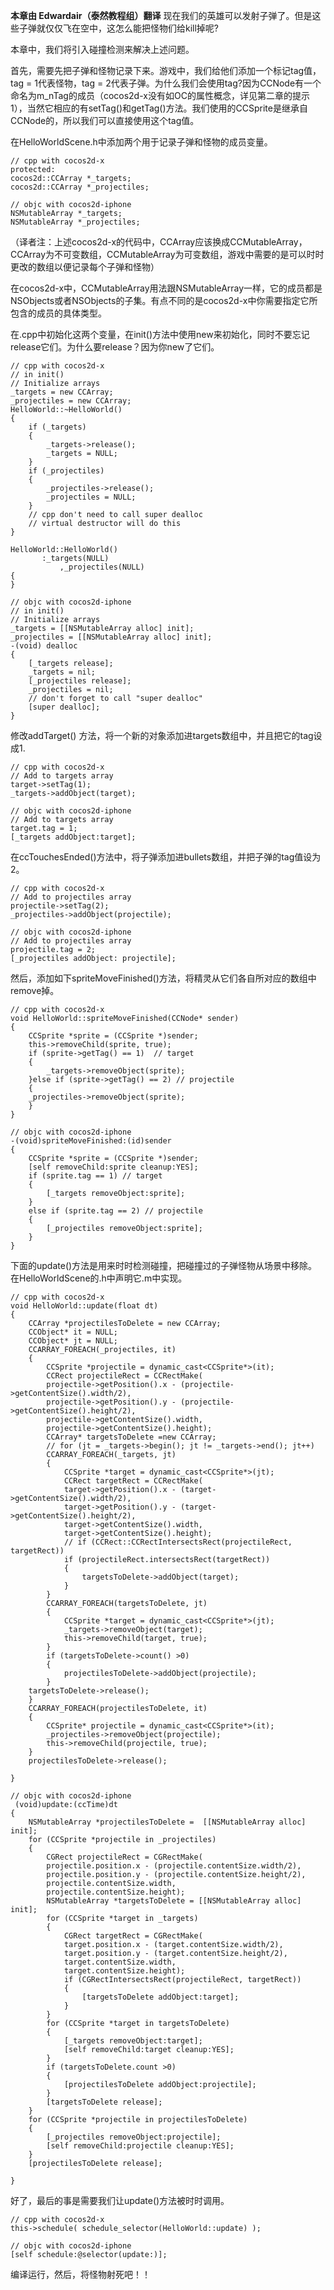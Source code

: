 **本章由 Edwardair（泰然教程组）翻译**
 现在我们的英雄可以发射子弹了。但是这些子弹就仅仅飞在空中，这怎么能把怪物们给kill掉呢?

本章中，我们将引入碰撞检测来解决上述问题。

首先，需要先把子弹和怪物记录下来。游戏中，我们给他们添加一个标记tag值，tag = 1代表怪物，tag = 2代表子弹。为什么我们会使用tag?因为CCNode有一个命名为m_nTag的成员（cocos2d-x没有如OC的属性概念，详见第二章的提示1），当然它相应的有setTag()和getTag()方法。我们使用的CCSprite是继承自CCNode的，所以我们可以直接使用这个tag值。

在HelloWorldScene.h中添加两个用于记录子弹和怪物的成员变量。

	// cpp with cocos2d-x
	protected:
	cocos2d::CCArray *_targets;
	cocos2d::CCArray *_projectiles;
>
	
	// objc with cocos2d-iphone
	NSMutableArray *_targets;
	NSMutableArray *_projectiles;

 

（译者注：上述cocos2d-x的代码中，CCArray应该换成CCMutableArray，CCArray为不可变数组，CCMutableArray为可变数组，游戏中需要的是可以时时更改的数组以便记录每个子弹和怪物）

 在cocos2d-x中，CCMutableArray用法跟NSMutableArray一样，它的成员都是NSObjects或者NSObjects的子集。有点不同的是cocos2d-x中你需要指定它所包含的成员的具体类型。

在.cpp中初始化这两个变量，在init()方法中使用new来初始化，同时不要忘记release它们。为什么要release？因为你new了它们。

	// cpp with cocos2d-x
	// in init()
	// Initialize arrays
	_targets = new CCArray;
	_projectiles = new CCArray;
	HelloWorld::~HelloWorld()
	{
		if (_targets)
		{
			_targets->release();
			_targets = NULL;
		}
		if (_projectiles)
		{
			_projectiles->release();
			_projectiles = NULL;
		}
		// cpp don't need to call super dealloc
		// virtual destructor will do this
	}
	 
	HelloWorld::HelloWorld()
		   :_targets(NULL)
			   ,_projectiles(NULL)
	{
	}
>

	// objc with cocos2d-iphone
	// in init()
	// Initialize arrays
	_targets = [[NSMutableArray alloc] init];
	_projectiles = [[NSMutableArray alloc] init];
	-(void) dealloc
	{
		[_targets release];
		_targets = nil;
		[_projectiles release];
		_projectiles = nil; 
		// don't forget to call "super dealloc"
		[super dealloc];
	}

 

修改addTarget() 方法，将一个新的对象添加进targets数组中，并且把它的tag设成1.

	// cpp with cocos2d-x
	// Add to targets array
	target->setTag(1);
	_targets->addObject(target);
>
	
	// objc with cocos2d-iphone
	// Add to targets array
	target.tag = 1;
	[_targets addObject:target];

 

在ccTouchesEnded()方法中，将子弹添加进bullets数组，并把子弹的tag值设为2。

	// cpp with cocos2d-x
	// Add to projectiles array
	projectile->setTag(2);
	_projectiles->addObject(projectile);
>
	
	// objc with cocos2d-iphone
	// Add to projectiles array
	projectile.tag = 2;
	[_projectiles addObject: projectile];

 

然后，添加如下spriteMoveFinished()方法，将精灵从它们各自所对应的数组中remove掉。

	// cpp with cocos2d-x
	void HelloWorld::spriteMoveFinished(CCNode* sender)
	{
		CCSprite *sprite = (CCSprite *)sender;
		this->removeChild(sprite, true);
		if (sprite->getTag() == 1)  // target
		{
			_targets->removeObject(sprite);
		}else if (sprite->getTag() == 2) // projectile
		{
		_projectiles->removeObject(sprite);
		}
	}
>
	
	// objc with cocos2d-iphone
	-(void)spriteMoveFinished:(id)sender
	{
		CCSprite *sprite = (CCSprite *)sender;
		[self removeChild:sprite cleanup:YES];
		if (sprite.tag == 1) // target
		{
			[_targets removeObject:sprite];
		}
		else if (sprite.tag == 2) // projectile
		{
			[_projectiles removeObject:sprite];
		}
	}

 

下面的update()方法是用来时时检测碰撞，把碰撞过的子弹怪物从场景中移除。在HelloWorldScene的.h中声明它.m中实现。

	// cpp with cocos2d-x
	void HelloWorld::update(float dt)
	{
		CCArray *projectilesToDelete = new CCArray;
		CCObject* it = NULL;
		CCObject* jt = NULL;
		CCARRAY_FOREACH(_projectiles, it)
		{
			CCSprite *projectile = dynamic_cast<CCSprite*>(it);
			CCRect projectileRect = CCRectMake(
			projectile->getPosition().x - (projectile->getContentSize().width/2),
			projectile->getPosition().y - (projectile->getContentSize().height/2),
			projectile->getContentSize().width,
			projectile->getContentSize().height);
			CCArray* targetsToDelete =new CCArray;
			// for (jt = _targets->begin(); jt != _targets->end(); jt++)
			CCARRAY_FOREACH(_targets, jt)
			{
				CCSprite *target = dynamic_cast<CCSprite*>(jt);
				CCRect targetRect = CCRectMake(
				target->getPosition().x - (target->getContentSize().width/2),
				target->getPosition().y - (target->getContentSize().height/2),
				target->getContentSize().width,
				target->getContentSize().height);
				// if (CCRect::CCRectIntersectsRect(projectileRect, targetRect))
				if (projectileRect.intersectsRect(targetRect))
				{
					targetsToDelete->addObject(target);
				}
			}
			CCARRAY_FOREACH(targetsToDelete, jt)
			{
				CCSprite *target = dynamic_cast<CCSprite*>(jt);
				_targets->removeObject(target);
				this->removeChild(target, true);
			}
			if (targetsToDelete->count() >0)
			{
				projectilesToDelete->addObject(projectile);
			}
		targetsToDelete->release();
		}
		CCARRAY_FOREACH(projectilesToDelete, it)
		{
			CCSprite* projectile = dynamic_cast<CCSprite*>(it);
			_projectiles->removeObject(projectile);
			this->removeChild(projectile, true);
		}
		projectilesToDelete->release();
	 
	}
>
	
	 
	// objc with cocos2d-iphone
	 (void)update:(ccTime)dt
	{
		NSMutableArray *projectilesToDelete =  [[NSMutableArray alloc] init];
		for (CCSprite *projectile in _projectiles)
		{
			CGRect projectileRect = CGRectMake(
			projectile.position.x - (projectile.contentSize.width/2),
			projectile.position.y - (projectile.contentSize.height/2),
			projectile.contentSize.width,
			projectile.contentSize.height);
			NSMutableArray *targetsToDelete = [[NSMutableArray alloc] init];
			for (CCSprite *target in _targets)
			{
				CGRect targetRect = CGRectMake(
				target.position.x - (target.contentSize.width/2),
				target.position.y - (target.contentSize.height/2),
				target.contentSize.width,
				target.contentSize.height);
				if (CGRectIntersectsRect(projectileRect, targetRect))
				{
					[targetsToDelete addObject:target];
				}
			}
			for (CCSprite *target in targetsToDelete)
			{
				[_targets removeObject:target];
				[self removeChild:target cleanup:YES];
			}
			if (targetsToDelete.count >0)
			{
				[projectilesToDelete addObject:projectile];
			}
			[targetsToDelete release];
		}
		for (CCSprite *projectile in projectilesToDelete)
		{
			[_projectiles removeObject:projectile];
			[self removeChild:projectile cleanup:YES];
		}
		[projectilesToDelete release];
	 
	} 



好了，最后的事是需要我们让update()方法被时时调用。

	// cpp with cocos2d-x
	this->schedule( schedule_selector(HelloWorld::update) );
>
	
	// objc with cocos2d-iphone
	[self schedule:@selector(update:)];



 

编译运行，然后，将怪物射死吧！！

